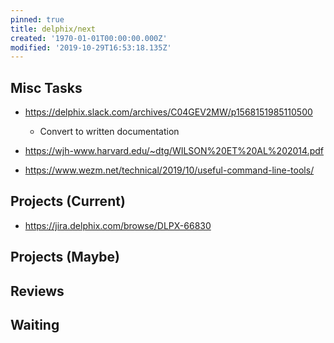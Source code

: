 ```yaml
---
pinned: true
title: delphix/next
created: '1970-01-01T00:00:00.000Z'
modified: '2019-10-29T16:53:18.135Z'
---
```


## Misc Tasks

* https://delphix.slack.com/archives/C04GEV2MW/p1568151985110500
  * Convert to written documentation

* https://wjh-www.harvard.edu/~dtg/WILSON%20ET%20AL%202014.pdf

* https://www.wezm.net/technical/2019/10/useful-command-line-tools/

## Projects (Current)

* https://jira.delphix.com/browse/DLPX-66830

## Projects (Maybe)

## Reviews

## Waiting
